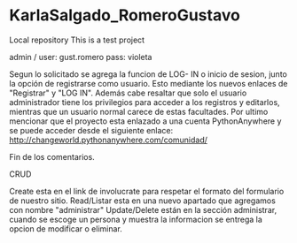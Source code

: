 # KarlaSalgado_RomeroGustavo
Local repository
This is a test project

admin / user: gust.romero
        pass: violeta

Segun lo solicitado se agrega la funcion de LOG- IN o inicio de sesion, junto la opción de registrarse como usuario. Esto mediante los nuevos enlaces de "Registrar" y "LOG IN".
Además cabe resaltar que solo el usuario administrador tiene los privilegios para acceder a los registros y editarlos, mientras que un usuario normal carece de estas facultades.
Por ultimo mencionar que el proyecto esta enlazado a una cuenta PythonAnywhere y se puede acceder desde el siguiente enlace:
http://changeworld.pythonanywhere.com/comunidad/


Fin de los comentarios.


CRUD 

Create esta en el link de involucrate para respetar el formato del formulario de nuestro sitio.
Read/Listar esta en una nuevo apartado que agregamos con nombre "administrar"
Update/Delete están en la sección administrar, cuando se escoge un persona y muestra la informacion se entrega la opcion de modificar o eliminar.
